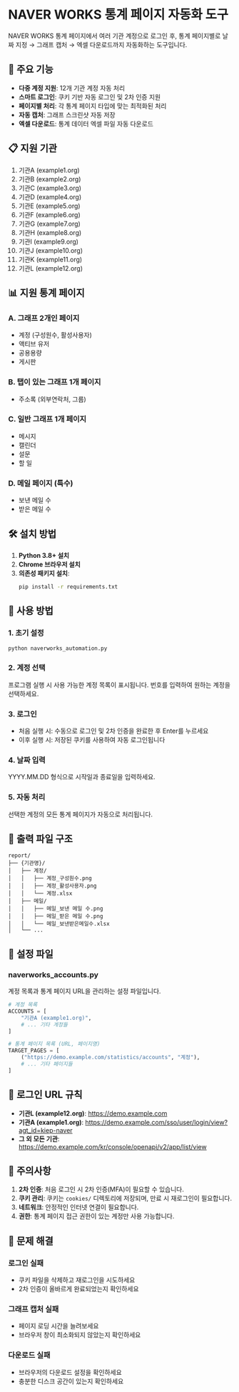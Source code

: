 # NAVER WORKS 통계 페이지 자동화 도구

NAVER WORKS 통계 페이지에서 여러 기관 계정으로 로그인 후, 통계 페이지별로 날짜 지정 → 그래프 캡처 → 엑셀 다운로드까지 자동화하는 도구입니다.

## 🚀 주요 기능

- **다중 계정 지원**: 12개 기관 계정 자동 처리
- **스마트 로그인**: 쿠키 기반 자동 로그인 및 2차 인증 지원
- **페이지별 처리**: 각 통계 페이지 타입에 맞는 최적화된 처리
- **자동 캡처**: 그래프 스크린샷 자동 저장
- **엑셀 다운로드**: 통계 데이터 엑셀 파일 자동 다운로드

## 📋 지원 기관

1. 기관A (example1.org)
2. 기관B (example2.org)
3. 기관C (example3.org)
4. 기관D (example4.org)
5. 기관E (example5.org)
6. 기관F (example6.org)
7. 기관G (example7.org)
8. 기관H (example8.org)
9. 기관I (example9.org)
10. 기관J (example10.org)
11. 기관K (example11.org)
12. 기관L (example12.org)

## 📊 지원 통계 페이지

### A. 그래프 2개인 페이지
- 계정 (구성원수, 활성사용자)
- 액티브 유저
- 공용용량
- 게시판

### B. 탭이 있는 그래프 1개 페이지
- 주소록 (외부연락처, 그룹)

### C. 일반 그래프 1개 페이지
- 메시지
- 캘린더
- 설문
- 할 일

### D. 메일 페이지 (특수)
- 보낸 메일 수
- 받은 메일 수

## 🛠️ 설치 방법

1. **Python 3.8+ 설치**
2. **Chrome 브라우저 설치**
3. **의존성 패키지 설치**:
   ```bash
   pip install -r requirements.txt
   ```

## 🚀 사용 방법

### 1. 초기 설정
```bash
python naverworks_automation.py
```

### 2. 계정 선택
프로그램 실행 시 사용 가능한 계정 목록이 표시됩니다. 번호를 입력하여 원하는 계정을 선택하세요.

### 3. 로그인
- 처음 실행 시: 수동으로 로그인 및 2차 인증을 완료한 후 Enter를 누르세요
- 이후 실행 시: 저장된 쿠키를 사용하여 자동 로그인됩니다

### 4. 날짜 입력
YYYY.MM.DD 형식으로 시작일과 종료일을 입력하세요.

### 5. 자동 처리
선택한 계정의 모든 통계 페이지가 자동으로 처리됩니다.

## 📁 출력 파일 구조

```
report/
├── {기관명}/
│   ├── 계정/
│   │   ├── 계정_구성원수.png
│   │   ├── 계정_활성사용자.png
│   │   └── 계정.xlsx
│   ├── 메일/
│   │   ├── 메일_보낸 메일 수.png
│   │   ├── 메일_받은 메일 수.png
│   │   └── 메일_보낸받은메일수.xlsx
│   └── ...
```

## 🔧 설정 파일

### naverworks_accounts.py
계정 목록과 통계 페이지 URL을 관리하는 설정 파일입니다.

```python
# 계정 목록
ACCOUNTS = [
    "기관A (example1.org)",
    # ... 기타 계정들
]

# 통계 페이지 목록 (URL, 페이지명)
TARGET_PAGES = [
    ("https://demo.example.com/statistics/accounts", "계정"),
    # ... 기타 페이지들
]
```

## 🔐 로그인 URL 규칙

- **기관L (example12.org)**: https://demo.example.com
- **기관A (example1.org)**: https://demo.example.com/sso/user/login/view?agt_id=kiep-naver
- **그 외 모든 기관**: https://demo.example.com/kr/console/openapi/v2/app/list/view

## 📝 주의사항

1. **2차 인증**: 처음 로그인 시 2차 인증(MFA)이 필요할 수 있습니다.
2. **쿠키 관리**: 쿠키는 `cookies/` 디렉토리에 저장되며, 만료 시 재로그인이 필요합니다.
3. **네트워크**: 안정적인 인터넷 연결이 필요합니다.
4. **권한**: 통계 페이지 접근 권한이 있는 계정만 사용 가능합니다.

## 🐛 문제 해결

### 로그인 실패
- 쿠키 파일을 삭제하고 재로그인을 시도하세요
- 2차 인증이 올바르게 완료되었는지 확인하세요

### 그래프 캡처 실패
- 페이지 로딩 시간을 늘려보세요
- 브라우저 창이 최소화되지 않았는지 확인하세요

### 다운로드 실패
- 브라우저의 다운로드 설정을 확인하세요
- 충분한 디스크 공간이 있는지 확인하세요